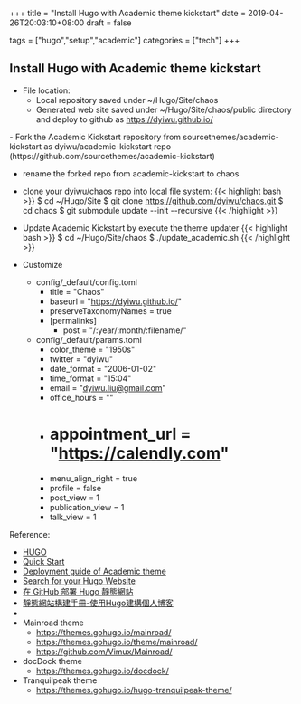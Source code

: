 +++
title = "Install Hugo with Academic theme kickstart"
date = 2019-04-26T20:03:10+08:00
draft = false

tags = ["hugo","setup","academic"]
categories = ["tech"]
+++
## Install Hugo with Academic theme kickstart
- File location:
  - Local repository saved under ~/Hugo/Site/chaos
  - Generated web site saved under ~/Hugo/Site/chaos/public directory and deploy to github as https://dyiwu.github.io/
<p>
- Fork the Academic Kickstart repository 
  from sourcethemes/academic-kickstart as dyiwu/academic-kickstart repo
  (https://github.com/sourcethemes/academic-kickstart)

- rename the forked repo from academic-kickstart to chaos
- clone your dyiwu/chaos repo into local file system:
    {{< highlight bash >}}
$ cd ~/Hugo/Site
$ git clone https://github.com/dyiwu/chaos.git
$ cd chaos
$ git submodule update --init --recursive
{{< /highlight >}}

- Update Academic Kickstart by execute the theme updater
    {{< highlight bash >}}
$ cd ~/Hugo/Site/chaos
$ ./update_academic.sh
{{< /highlight >}}

- Customize
    - config/_default/config.toml
        - title = "Chaos"
        - baseurl = "https://dyiwu.github.io/"
        - preserveTaxonomyNames = true
        - [permalinks]
            - post = "/:year/:month/:filename/"
    - config/_default/params.toml
        - color_theme = "1950s"
        - twitter = "dyiwu"
        - date_format = "2006-01-02"
        - time_format = "15:04"
        - email = "dyiwu.liu@gmail.com"
        - office_hours = ""
        - # appointment_url = "https://calendly.com"
        - menu_align_right = true
        - profile = false
        - post_view = 1
        - publication_view = 1
        - talk_view = 1

Reference:

- [HUGO](https://gohugo.io/)
- [Quick Start](https://gohugo.io/getting-started/quick-start/)
- [Deployment guide of Academic theme](https://sourcethemes.com/academic/docs/deployment/)
- [Search for your Hugo Website](https://gohugo.io/tools/search/)
- [在 GitHub 部署 Hugo 靜態網站](https://medium.com/@chs_wei/%E5%9C%A8-github-%E9%83%A8%E7%BD%B2-hugo-%E9%9D%9C%E6%85%8B%E7%B6%B2%E7%AB%99-9c40682dfe40)
- [靜態網站構建手冊-使用Hugo建構個人博客](https://jimmysong.io/hugo-handbook/)
-  
- Mainroad theme
  - https://themes.gohugo.io/mainroad/
  - https://themes.gohugo.io/theme/mainroad/
  - https://github.com/Vimux/Mainroad/
- docDock theme
  - https://themes.gohugo.io/docdock/
- Tranquilpeak theme
  - https://themes.gohugo.io/hugo-tranquilpeak-theme/

